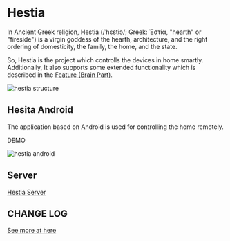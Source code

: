 # Hestia

In Ancient Greek religion, Hestia (/ˈhɛstiə/; Greek: Ἑστία, "hearth" or "fireside") is a virgin goddess of the hearth, architecture, and the right ordering of domesticity, the family, the home, and the state.

So, Hestia is the project which controlls the devices in home smartly. Additionally, It also supports some extended functionality which is described in the [Feature (Brain Part)](https://github.com/GenialX/hestia-server#feature-brain-part).

![hestia structure](https://docs.google.com/drawings/d/e/2PACX-1vT8G32e2AJbFTea1f_9dLB_ZKbS85kUqXnLZNPJ8lp0TAohMYc4bMiz-4qDYa-DdlcfmkpeNlxP81B6/pub?w=724&h=306)

## Hesita Android

The application based on Android is used for controlling the home remotely.

DEMO

![hestia android](https://lh3.googleusercontent.com/8Hfere9GPCx3cnV6TVuoiHGHPWdkdUiuE30TmFc14TbLpp6Q9gXc4_wSvxCc2GKE8GFSFnq4A978s_v0eyGcl1e36bQMQnEWqLf5asLEbUfoYdNTrdK6I-OdyTMVSSDrxkLJtGmU_r117iGscHsC7EIYnHOBeelhEQGbPA3z97M6h3NNnTifvrYrsHh25GrTi_m3LNBIe4HQlWjbItwnDGRAe1wyqUiNEYsNPPRFdz78X1r4hdsJg6XofdlL4rZk26k7C_6G_0UihpaH5PZaPRIyjtmczgMYNNhxXnQPLjcSbVy9FmYS-J_t4vO_eJndQ0w2JnDuRAi6mq9QQIHBBhx5B2BqhAw3Z5iQ15xkO7IysxeVgD50mo-dqxwxFlpsPzWoWofpQw149zuWUq--Pe_odDGiYqM036MZxMB0cDHIHLWo4zMyocdIge0zpIKWBL-pSx5GpaVixtv1keJiR3B_6NdogLipcncMcdEuzPZGlvDs6nyx5E_ZRFA02GaByQAuO24xmz5Xm4jVM8lWk3guDy87SjAyS00B-MZ5Gd0oLFJOm5DbPwQNjgMhdHJ0_qFk6y6b4_E0e5fVuROclj84DQcKMslAMYLxx98=w386-h718-no)


## Server

[Hestia Server](https://github.com/GenialX/hestia-server)

## CHANGE LOG
[See more at here](https://github.com/GenialX/hestia-android/blob/master/CHANGE_LOG)
